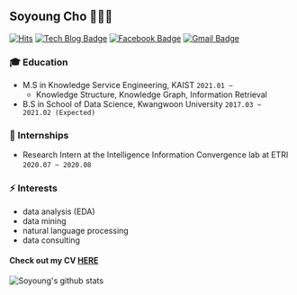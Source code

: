 ## Soyoung Cho 👩🏻‍💻

[![Hits](https://hits.seeyoufarm.com/api/count/incr/badge.svg?url=https%3A%2F%2Fgithub.com%2FSoYoungCho)](https://hits.seeyoufarm.com)
[![Tech Blog Badge](http://img.shields.io/badge/-Tech%20blog-black?style=flat-square&logo=github&link=https://blog.naver.com/wazoskee)](https://blog.naver.com/wazoskee)
[![Facebook Badge](https://img.shields.io/badge/facebook-1877f2?style=flat-square&logo=facebook&logoColor=white&link=https://https://www.facebook.com/soyoung.cho.543/)](https://www.facebook.com/soyoung.cho.543/)
[![Gmail Badge](https://img.shields.io/badge/Gmail-d14836?style=flat-square&logo=Gmail&logoColor=white&link=mailto:sophiacho525@gmail.com)](mailto:sophiacho525@gmail.com)
	
### :mortar_board: Education
- M.S in Knowledge Service Engineering, KAIST ```2021.01 ~```
  - Knowledge Structure, Knowledge Graph, Information Retrieval
- B.S in School of Data Science, Kwangwoon University ```2017.03 ~ 2021.02 (Expected)```

### 🔭 Internships
- Research Intern at the Intelligence Information Convergence lab at ETRI ```2020.07 ~ 2020.08```

### ⚡ Interests
- data analysis (EDA)
- data mining
- natural language processing
- data consulting

#### Check out my CV [HERE](https://github.com/SoYoungCho/CV/blob/master/Soyoung_Cho_CV.pdf)

<!--
**SoYoungCho/SoYoungCho** is a ✨ _special_ ✨ repository because its `README.md` (this file) appears on your GitHub profile.

Here are some ideas to get you started:

- 🔭 I’m currently working on ...
- 🌱 I’m currently learning ...
- 👯 I’m looking to collaborate on ...
- 🤔 I’m looking for help with ...
- 💬 Ask me about ...
- 📫 How to reach me: ...
- 😄 Pronouns: ...
- ⚡ Fun fact: ...
-->

![Soyoung's github stats](https://github-readme-stats.vercel.app/api?username=SoYoungCho&show_icons=true&hide_border=true) 
